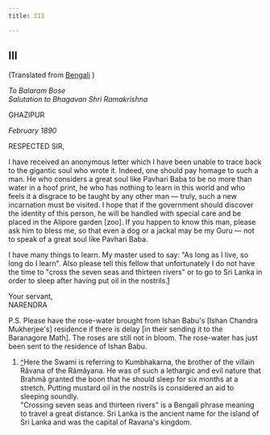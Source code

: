 ```yaml
---
title: III

---
```





  

  


## III

(Translated from [Bengali](b6032ae9003.pdf) )

*To Balaram Bose*  
*Salutation to Bhagavan Shri Ramakrishna*

GHAZIPUR

*February 1890*

RESPECTED SIR,

I have received an anonymous letter which I have been unable to trace
back to the gigantic soul who wrote it. Indeed, one should pay homage to
such a man. He who considers a great soul like Pavhari Baba to be no
more than water in a hoof print, he who has nothing to learn in this
world and who feels it a disgrace to be taught by any other man — truly,
such a new incarnation must be visited. I hope that if the government
should discover the identity of this person, he will be handled with
special care and be placed in the Alipore garden \[zoo\]. If you happen
to know this man, please ask him to bless me, so that even a dog or a
jackal may be my Guru — not to speak of a great soul like Pavhari Baba.

I have many things to learn. My master used to say: "As long as I live,
so long do I learn". Also please tell this fellow that unfortunately I
do not have the time to "cross the seven seas and thirteen rivers" or to
go to Sri Lanka in order to sleep after having put oil in the
nostrils.[1](#fn1)

Your servant,  
NARENDRA

P.S. Please have the rose-water brought from Ishan Babu's \[Ishan
Chandra Mukherjee's\] residence if there is delay \[in their sending it
to the Baranagore Math\]. The roses are still not in bloom. The
rose-water has just been sent to the residence of Ishan Babu.

1.  [^](#txt1)Here the Swami is referring to Kumbhakarna, the brother of
    the villain Râvana of the Râmâyana. He was of such a lethargic and
    evil nature that Brahmâ granted the boon that he should sleep for
    six months at a stretch. Putting mustard oil in the nostrils is
    considered an aid to sleeping soundly.  
    "Crossing seven seas and thirteen rivers" is a Bengali phrase
    meaning to travel a great distance. Sri Lanka is the ancient name
    for the island of Sri Lanka and was the capital of Ravana's kingdom.


